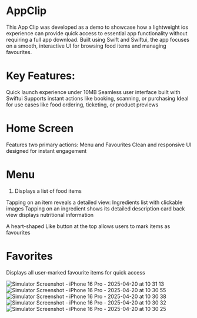 # AppClip

This App Clip was developed as a demo to showcase how a lightweight ios experience can provide quick access to essential app functionality without requiring a full app download. Built using Swift and Swiftui, the app focuses on a smooth, interactive UI for browsing food items and managing favourites.

# Key Features:

Quick launch experience under 10MB
Seamless user interface built with Swiftui
Supports instant actions like booking, scanning, or purchasing
Ideal for use cases like food ordering, ticketing, or product previews

# Home Screen
Features two primary actions: Menu and Favourites
Clean and responsive UI designed for instant engagement

# Menu
1. Displays a list of food items

  Tapping on an item reveals a detailed view:
  Ingredients list with clickable images
  Tapping on an ingredient shows its detailed description
  card back view displays nutritional information

A heart-shaped Like button at the top allows users to mark items as favourites

# Favorites
Displays all user-marked favourite items for quick access

![Simulator Screenshot - iPhone 16 Pro - 2025-04-20 at 10 31 13](https://github.com/user-attachments/assets/190c207f-d78f-41a7-a350-35d4c9fbe21d)
![Simulator Screenshot - iPhone 16 Pro - 2025-04-20 at 10 30 55](https://github.com/user-attachments/assets/ee25714d-fb07-4912-be49-13da70f76f21)
![Simulator Screenshot - iPhone 16 Pro - 2025-04-20 at 10 30 38](https://github.com/user-attachments/assets/c02f7a55-9639-472d-88f8-77db28ee92a6)
![Simulator Screenshot - iPhone 16 Pro - 2025-04-20 at 10 30 32](https://github.com/user-attachments/assets/06de1511-c8b4-4975-923d-d8380d1dacb8)
![Simulator Screenshot - iPhone 16 Pro - 2025-04-20 at 10 30 25](https://github.com/user-attachments/assets/1d81a74c-657d-4863-9703-4c6cd4048dfc)


